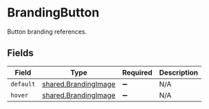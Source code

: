 # BrandingButton

Button branding references.


## Fields

| Field                                                               | Type                                                                | Required                                                            | Description                                                         |
| ------------------------------------------------------------------- | ------------------------------------------------------------------- | ------------------------------------------------------------------- | ------------------------------------------------------------------- |
| `default`                                                           | [shared.BrandingImage](../../../sdk/models/shared/brandingimage.md) | :heavy_minus_sign:                                                  | N/A                                                                 |
| `hover`                                                             | [shared.BrandingImage](../../../sdk/models/shared/brandingimage.md) | :heavy_minus_sign:                                                  | N/A                                                                 |